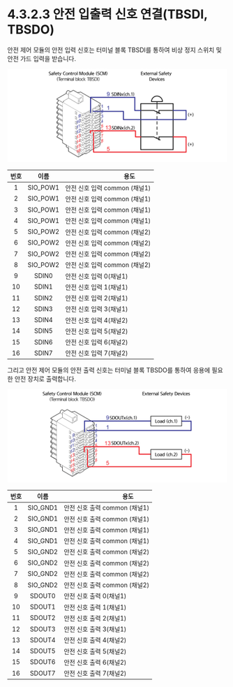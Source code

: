 # 4.3.2.3 안전 입출력 신호 연결(TBSDI, TBSDO)

안전 제어 모듈의 안전 입력 신호는 터미널 블록 TBSDI를 통하여 비상 정지 스위치 및 안전 가드 입력을 받습니다.

![그림 30 안전 입력 신호 연결(TBSDI)](../../../.gitbook/assets/image111.png)

| **번호** |   **이름**  | 　　　　　　　**용도**         |
| :----: | :-------: | --------------------- |
|    1   | SIO\_POW1 | 안전 신호 입력 common (채널1) |
|    2   | SIO\_POW1 | 안전 신호 입력 common (채널1) |
|    3   | SIO\_POW1 | 안전 신호 입력 common (채널1) |
|    4   | SIO\_POW1 | 안전 신호 입력 common (채널1) |
|    5   | SIO\_POW2 | 안전 신호 입력 common (채널2) |
|    6   | SIO\_POW2 | 안전 신호 입력 common (채널2) |
|    7   | SIO\_POW2 | 안전 신호 입력 common (채널2) |
|    8   | SIO\_POW2 | 안전 신호 입력 common (채널2) |
|    9   |   SDIN0   | 안전 신호 입력 0(채널1)       |
|   10   |   SDIN1   | 안전 신호 입력 1(채널1)       |
|   11   |   SDIN2   | 안전 신호 입력 2(채널1)       |
|   12   |   SDIN3   | 안전 신호 입력 3(채널1)       |
|   13   |   SDIN4   | 안전 신호 입력 4(채널2)       |
|   14   |   SDIN5   | 안전 신호 입력 5(채널2)       |
|   15   |   SDIN6   | 안전 신호 입력 6(채널2)       |
|   16   |   SDIN7   | 안전 신호 입력 7(채널2)       |

그리고 안전 제어 모듈의 안전 출력 신호는 터미널 블록 TBSDO를 통하여 응용에 필요한 안전 장치로 출력합니다.

![그림 31 안전 출력 신호 연결(TBSDO)](../../../.gitbook/assets/image112.png)

| **번호** |   **이름**  | 　　　　　　　**용도**         |
| :----: | :-------: | --------------------- |
|    1   | SIO\_GND1 | 안전 신호 출력 common (채널1) |
|    2   | SIO\_GND1 | 안전 신호 출력 common (채널1) |
|    3   | SIO\_GND1 | 안전 신호 출력 common (채널1) |
|    4   | SIO\_GND1 | 안전 신호 출력 common (채널1) |
|    5   | SIO\_GND2 | 안전 신호 출력 common (채널2) |
|    6   | SIO\_GND2 | 안전 신호 출력 common (채널2) |
|    7   | SIO\_GND2 | 안전 신호 출력 common (채널2) |
|    8   | SIO\_GND2 | 안전 신호 출력 common (채널2) |
|    9   |   SDOUT0  | 안전 신호 출력 0(채널1)       |
|   10   |   SDOUT1  | 안전 신호 출력 1(채널1)       |
|   11   |   SDOUT2  | 안전 신호 출력 2(채널1)       |
|   12   |   SDOUT3  | 안전 신호 출력 3(채널1)       |
|   13   |   SDOUT4  | 안전 신호 출력 4(채널2)       |
|   14   |   SDOUT5  | 안전 신호 출력 5(채널2)       |
|   15   |   SDOUT6  | 안전 신호 출력 6(채널2)       |
|   16   |   SDOUT7  | 안전 신호 출력 7(채널2)       |
